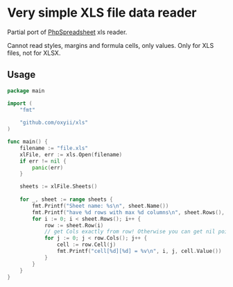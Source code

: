 # Very simple XLS file data reader

Partial port of [PhpSpreadsheet](https://github.com/PHPOffice/PhpSpreadsheet) xls reader.

Cannot read styles, margins and formula cells, only values. Only for XLS files, not for XLSX.

## Usage

```go
package main

import (
    "fmt"
	
    "github.com/oxyii/xls"
)

func main() {
    filename := "file.xls"
    xlFile, err := xls.Open(filename)
    if err != nil {
        panic(err)
    }

    sheets := xlFile.Sheets()
	
    for _, sheet := range sheets {
        fmt.Printf("Sheet name: %s\n", sheet.Name())
        fmt.Printf("have %d rows with max %d columns\n", sheet.Rows(), sheet.Cols())
        for i := 0; i < sheet.Rows(); i++ {
            row := sheet.Row(i)
            // get Cols exactly from row! Otherwise you can get nil pointer error in merged cells
            for j := 0; j < row.Cols(); j++ {
                cell := row.Cell(j)
                fmt.Printf("cell[%d][%d] = %v\n", i, j, cell.Value())
            }
        }
    }
}
```